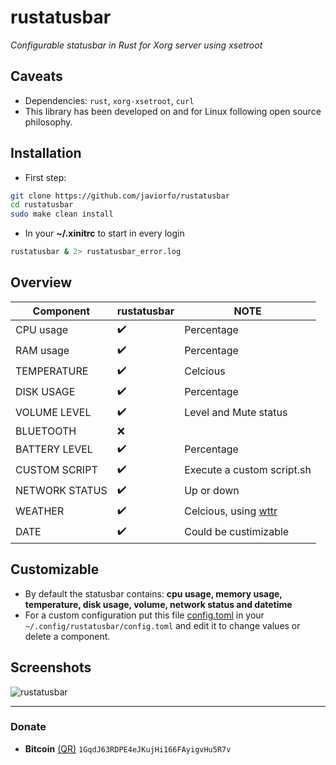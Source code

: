 # rustatusbar
*Configurable statusbar in Rust for Xorg server using xsetroot*

## Caveats
- Dependencies: `rust`, `xorg-xsetroot`, `curl`
- This library has been developed on and for Linux following open source philosophy.

## Installation
- First step:
```bash
git clone https://github.com/javiorfo/rustatusbar
cd rustatusbar
sudo make clean install
```

- In your **~/.xinitrc** to start in every login
```bash
rustatusbar & 2> rustatusbar_error.log
```

## Overview
| Component | rustatusbar | NOTE |
| ------- | ------------- | ---- |
| CPU usage | :heavy_check_mark: | Percentage |
| RAM usage | :heavy_check_mark: | Percentage |
| TEMPERATURE | :heavy_check_mark: | Celcious |
| DISK USAGE | :heavy_check_mark: | Percentage |
| VOLUME LEVEL | :heavy_check_mark: | Level and Mute status |
| BLUETOOTH | :x: | |
| BATTERY LEVEL | :heavy_check_mark: | Percentage |
| CUSTOM SCRIPT | :heavy_check_mark: | Execute a custom script.sh |
| NETWORK STATUS | :heavy_check_mark: | Up or down |
| WEATHER | :heavy_check_mark: | Celcious, using [wttr](https://wttr.in/) |
| DATE | :heavy_check_mark: | Could be custimizable |

## Customizable
- By default the statusbar contains: **cpu usage, memory usage, temperature, disk usage, volume, network status and datetime**
- For a custom configuration put this file [config.toml](https://github.com/javiorfo/rustatusbar/blob/master/examples/config.toml) in your `~/.config/rustatusbar/config.toml` and edit it to change values or delete a component.

## Screenshots

<img src="https://github.com/javiorfo/img/blob/master/xtatusbar/xtatusbar.png?raw=true" alt="rustatusbar" />

---

### Donate
- **Bitcoin** [(QR)](https://raw.githubusercontent.com/javiorfo/img/master/crypto/bitcoin.png)  `1GqdJ63RDPE4eJKujHi166FAyigvHu5R7v`
